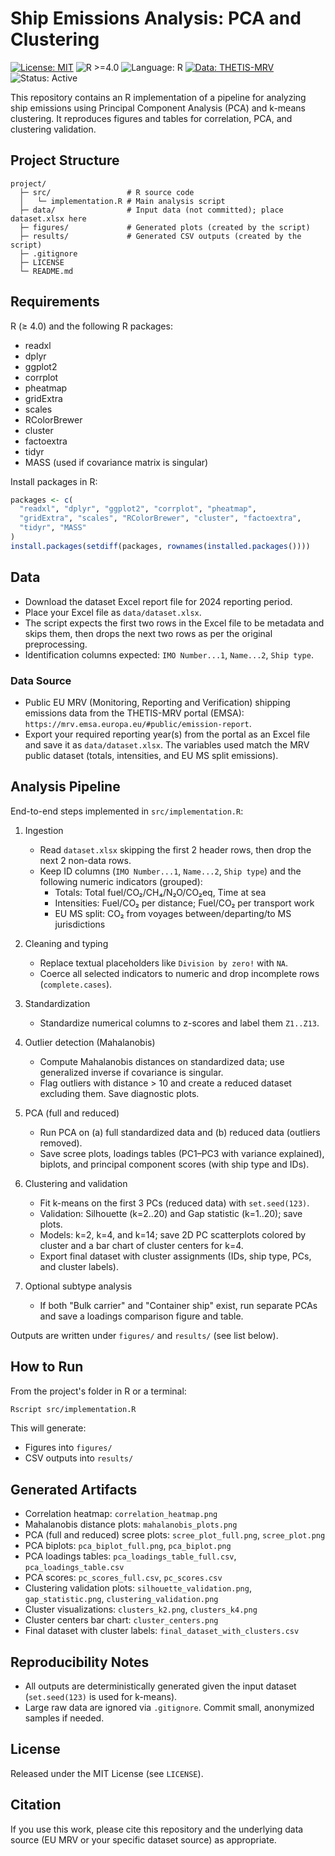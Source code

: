 # Ship Emissions Analysis: PCA and Clustering

[![License: MIT](https://img.shields.io/badge/License-MIT-blue.svg)](LICENSE)
![R >=4.0](https://img.shields.io/badge/R-%E2%89%A5%204.0-276DC3?logo=r&logoColor=white)
![Language: R](https://img.shields.io/badge/Language-R-276DC3?logo=r&logoColor=white)
[![Data: THETIS-MRV](https://img.shields.io/badge/Data-THETIS--MRV-informational)](https://mrv.emsa.europa.eu/#public/emission-report)
![Status: Active](https://img.shields.io/badge/Status-Active-brightgreen)

This repository contains an R implementation of a pipeline for analyzing ship emissions using Principal Component Analysis (PCA) and k-means clustering. It reproduces figures and tables for correlation, PCA, and clustering validation.

## Project Structure

```
project/
  ├─ src/                 # R source code
  │   └─ implementation.R # Main analysis script
  ├─ data/                # Input data (not committed); place dataset.xlsx here
  ├─ figures/             # Generated plots (created by the script)
  ├─ results/             # Generated CSV outputs (created by the script)
  ├─ .gitignore
  ├─ LICENSE
  └─ README.md
```

## Requirements

R (≥ 4.0) and the following R packages:

- readxl
- dplyr
- ggplot2
- corrplot
- pheatmap
- gridExtra
- scales
- RColorBrewer
- cluster
- factoextra
- tidyr
- MASS (used if covariance matrix is singular)

Install packages in R:

```r
packages <- c(
  "readxl", "dplyr", "ggplot2", "corrplot", "pheatmap",
  "gridExtra", "scales", "RColorBrewer", "cluster", "factoextra",
  "tidyr", "MASS"
)
install.packages(setdiff(packages, rownames(installed.packages())))
```

## Data
- Download the dataset Excel report file for 2024 reporting period.
- Place your Excel file as `data/dataset.xlsx`.
- The script expects the first two rows in the Excel file to be metadata and skips them, then drops the next two rows as per the original preprocessing.
- Identification columns expected: `IMO Number...1`, `Name...2`, `Ship type`.

### Data Source

- Public EU MRV (Monitoring, Reporting and Verification) shipping emissions data from the THETIS-MRV portal (EMSA): `https://mrv.emsa.europa.eu/#public/emission-report`.
- Export your required reporting year(s) from the portal as an Excel file and save it as `data/dataset.xlsx`. The variables used match the MRV public dataset (totals, intensities, and EU MS split emissions).

## Analysis Pipeline

End-to-end steps implemented in `src/implementation.R`:

1. Ingestion
   - Read `dataset.xlsx` skipping the first 2 header rows, then drop the next 2 non-data rows.
   - Keep ID columns (`IMO Number...1`, `Name...2`, `Ship type`) and the following numeric indicators (grouped):
     - Totals: Total fuel/CO₂/CH₄/N₂O/CO₂eq, Time at sea
     - Intensities: Fuel/CO₂ per distance; Fuel/CO₂ per transport work
     - EU MS split: CO₂ from voyages between/departing/to MS jurisdictions

2. Cleaning and typing
   - Replace textual placeholders like `Division by zero!` with `NA`.
   - Coerce all selected indicators to numeric and drop incomplete rows (`complete.cases`).

3. Standardization
   - Standardize numerical columns to z-scores and label them `Z1..Z13`.

4. Outlier detection (Mahalanobis)
   - Compute Mahalanobis distances on standardized data; use generalized inverse if covariance is singular.
   - Flag outliers with distance > 10 and create a reduced dataset excluding them. Save diagnostic plots.

5. PCA (full and reduced)
   - Run PCA on (a) full standardized data and (b) reduced data (outliers removed).
   - Save scree plots, loadings tables (PC1–PC3 with variance explained), biplots, and principal component scores (with ship type and IDs).

6. Clustering and validation
   - Fit k-means on the first 3 PCs (reduced data) with `set.seed(123)`.
   - Validation: Silhouette (k=2..20) and Gap statistic (k=1..20); save plots.
   - Models: k=2, k=4, and k=14; save 2D PC scatterplots colored by cluster and a bar chart of cluster centers for k=4.
   - Export final dataset with cluster assignments (IDs, ship type, PCs, and cluster labels).

7. Optional subtype analysis
   - If both "Bulk carrier" and "Container ship" exist, run separate PCAs and save a loadings comparison figure and table.

Outputs are written under `figures/` and `results/` (see list below).

## How to Run

From the project's folder in R or a terminal:

```bash
Rscript src/implementation.R
```

This will generate:

- Figures into `figures/`
- CSV outputs into `results/`

## Generated Artifacts

- Correlation heatmap: `correlation_heatmap.png`
- Mahalanobis distance plots: `mahalanobis_plots.png`
- PCA (full and reduced) scree plots: `scree_plot_full.png`, `scree_plot.png`
- PCA biplots: `pca_biplot_full.png`, `pca_biplot.png`
- PCA loadings tables: `pca_loadings_table_full.csv`, `pca_loadings_table.csv`
- PCA scores: `pc_scores_full.csv`, `pc_scores.csv`
- Clustering validation plots: `silhouette_validation.png`, `gap_statistic.png`, `clustering_validation.png`
- Cluster visualizations: `clusters_k2.png`, `clusters_k4.png`
- Cluster centers bar chart: `cluster_centers.png`
- Final dataset with cluster labels: `final_dataset_with_clusters.csv`

## Reproducibility Notes

- All outputs are deterministically generated given the input dataset (`set.seed(123)` is used for k-means).
- Large raw data are ignored via `.gitignore`. Commit small, anonymized samples if needed.

## License

Released under the MIT License (see `LICENSE`).

## Citation

If you use this work, please cite this repository and the underlying data source (EU MRV or your specific dataset source) as appropriate.


